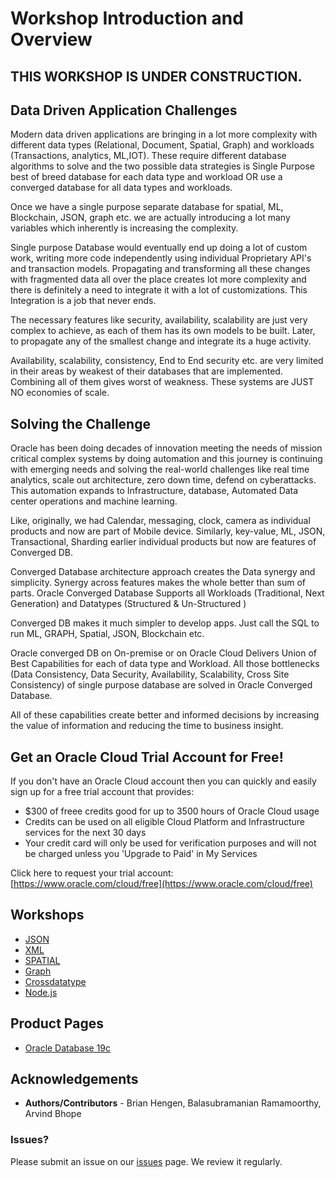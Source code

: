 # Workshop Introduction and Overview

## THIS WORKSHOP IS UNDER CONSTRUCTION.  

## Data Driven Application Challenges
Modern data driven applications are bringing in a lot more complexity with different data types (Relational, Document, Spatial, Graph) and workloads (Transactions, analytics, ML,IOT). These require different database algorithms to solve and the two possible data strategies is Single Purpose best of breed database for each data type and workload OR use a converged database for all data types and workloads. 

Once we have a single purpose separate database for spatial, ML, Blockchain, JSON, graph etc. we are actually introducing a lot many variables which inherently is increasing the complexity.

Single purpose Database would eventually end up doing a lot of custom work, writing more code independently using individual Proprietary API's and transaction models. Propagating and transforming all these changes with fragmented data all over the place creates lot more complexity and there is definitely a need to integrate it with a lot of customizations. This Integration is a job that never ends.

The necessary features like security, availability, scalability are just very complex to achieve, as each of them has its own models to be built. Later, to propagate any of the smallest change and integrate its a huge activity. 

Availability, scalability, consistency, End to End security etc. are very limited in their areas by weakest of their databases that are implemented. Combining all of them gives worst of weakness. These systems are JUST NO economies of scale.

## Solving the Challenge
Oracle has been doing decades of innovation meeting the needs of mission critical complex systems by doing automation and this journey is continuing with emerging needs and solving the real-world challenges like real time analytics, scale out architecture, zero down time, defend on cyberattacks. This automation expands to Infrastructure, database, Automated Data center operations and machine learning. 

Like, originally, we had Calendar, messaging, clock, camera as individual products and now are part of Mobile device. Similarly, key-value, ML, JSON, Transactional, Sharding earlier individual products but now are features of Converged DB.  

Converged Database architecture approach creates the Data synergy and simplicity. Synergy across features makes the whole better than sum of parts. Oracle Converged Database Supports all Workloads (Traditional, Next Generation) and Datatypes (Structured & Un-Structured )

Converged DB makes it much simpler to develop apps. Just call the SQL to run ML, GRAPH, Spatial, JSON, Blockchain etc.

Oracle converged DB on On-premise or on Oracle Cloud Delivers Union of Best Capabilities for each of data type and Workload. 
All those bottlenecks (Data Consistency, Data Security, Availability, Scalability, Cross Site Consistency) of single purpose database are solved in Oracle Converged Database. 

All of these capabilities create better and informed decisions by increasing the value of information and reducing the time to business insight.


## Get an Oracle Cloud Trial Account for Free!
If you don't have an Oracle Cloud account then you can quickly and easily sign up for a free trial account that provides:
-	$300 of freee credits good for up to 3500 hours of Oracle Cloud usage
-	Credits can be used on all eligible Cloud Platform and Infrastructure services for the next 30 days
-	Your credit card will only be used for verification purposes and will not be charged unless you 'Upgrade to Paid' in My Services

Click here to request your trial account: [https://www.oracle.com/cloud/free](https://www.oracle.com/cloud/free)

## Workshops
- [JSON](ttps://oracle.github.io/learning-library/developer-library/converged-db-on-premises/workshop/json-freetier/)
- [XML](ttps://oracle.github.io/learning-library/developer-library/converged-db-on-premises/workshop/xml-freetier/)
- [SPATIAL](ttps://oracle.github.io/learning-library/developer-library/converged-db-on-premises/workshop/spatial-freetier/)
- [Graph](ttps://oracle.github.io/learning-library/developer-library/converged-db-on-premises/workshop/graph-freetier/)
- [Crossdatatype](https://oracle.github.io/learning-library/developer-library/converged-db-on-premises/workshop/crossdatatype-freetier/) 
- [Node.js](ttps://oracle.github.io/learning-library/developer-library/converged-db-on-premises/workshop/nodejs-freetier/)


## Product Pages
- [Oracle Database 19c](https://www.oracle.com/database/)


## Acknowledgements
- **Authors/Contributors** - Brian Hengen, Balasubramanian Ramamoorthy, Arvind Bhope

### Issues?
Please submit an issue on our [issues](https://github.com/oracle/learning-library/issues) page. We review it regularly.


